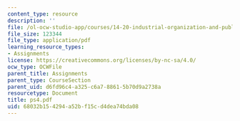 ```yaml
---
content_type: resource
description: ''
file: /ol-ocw-studio-app/courses/14-20-industrial-organization-and-public-policy-spring-2003/68032b154294a52bf15cd4dea74bda08_ps4.pdf
file_size: 123344
file_type: application/pdf
learning_resource_types:
- Assignments
license: https://creativecommons.org/licenses/by-nc-sa/4.0/
ocw_type: OCWFile
parent_title: Assignments
parent_type: CourseSection
parent_uid: d6fd96c4-a325-c6a7-8861-5b70d9a2738a
resourcetype: Document
title: ps4.pdf
uid: 68032b15-4294-a52b-f15c-d4dea74bda08
---
```

